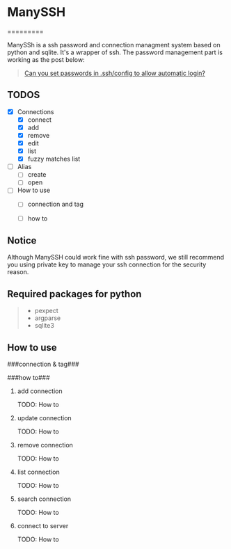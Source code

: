 # ManySSH
=========

ManySSh is a ssh password and connection managment system based on python and sqlite. It's a wrapper of ssh. The password management part is working as the post below:

> [Can you set passwords in .ssh/config to allow automatic login?][ref1]


TODOS
-----

- [x] Connections
    - [x] connect
    - [x] add
    - [x] remove
    - [x] edit
    - [x] list
    - [x] fuzzy matches list
- [ ] Alias
    - [ ] create
    - [ ] open
- [ ] How to use
    - [ ] connection and tag
    - [ ] how to


Notice
------
Although ManySSH could work fine with ssh password, we still recommend you using private key to manage your ssh connection for the security reason.


Required packages for python
----------------------------

> * pexpect
> * argparse
> * sqlite3

How to use
----------

###connection &amp; tag###

###how to###

1. add connection

    TODO: How to

2. update connection

    TODO: How to

2. remove connection

    TODO: How to

2. list connection

    TODO: How to

2. search connection

    TODO: How to

2. connect to server

    TODO: How to


[ref1]: http://askubuntu.com/questions/87956/can-you-set-passwords-in-ssh-config-to-allow-automatic-login
